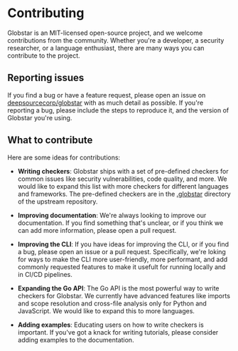 # Contributing

Globstar is an MIT-licensed open-source project, and we welcome contributions from the community. Whether you're a developer, a security researcher, or a language enthusiast, there are many ways you can contribute to the project.

## Reporting issues

If you find a bug or have a feature request, please open an issue on [deepsourcecorp/globstar](https://github.com/DeepSourceCorp/globstar/issues) with as much detail as possible. If you're reporting a bug, please include the steps to reproduce it, and the version of Globstar you're using.

## What to contribute

Here are some ideas for contributions:

- **Writing checkers**: Globstar ships with a set of pre-defined checkers for common issues like security vulnerabilities, code quality, and more. We would like to expand this list with more checkers for different languages and frameworks. The pre-defined checkers are in the [.globstar](https://github.com/DeepSourceCorp/globstar/tree/master/.globstar) directory of the upstream repository.

- **Improving documentation**: We're always looking to improve our documentation. If you find something that's unclear, or if you think we can add more information, please open a pull request.

- **Improving the CLI**: If you have ideas for improving the CLI, or if you find a bug, please open an issue or a pull request. Specifically, we're loking for ways to make the CLI more user-friendly, more performant, and add commonly requested features to make it usefult for running locally and in CI/CD pipelines.

- **Expanding the Go API**: The Go API is the most powerful way to write checkers for Globstar. We currently have advanced features like imports and scope resolution and cross-file analysis only for Python and JavaScript. We would like to expand this to more languages.

- **Adding examples**: Educating users on how to write checkers is important. If you've got a knack for writing tutorials, please consider adding examples to the documentation.